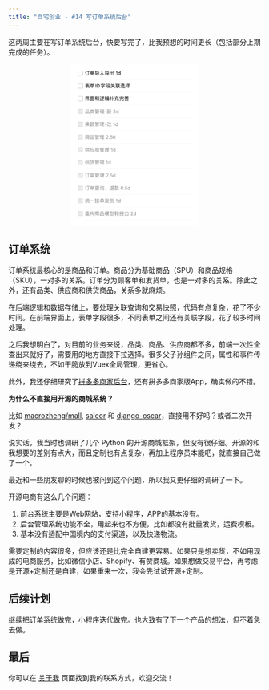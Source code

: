 ```yaml
---
title: "自宅创业 - #14 写订单系统后台"
---
```


这两周主要在写订单系统后台，快要写完了，比我预想的时间更长（包括部分上期完成的任务）。

<img src="/static/2021-10-31/order-admin-tasks.png" alt="order-admin-tasks" width="50%" style="display:block;margin:0 auto;">


## 订单系统

订单系统最核心的是商品和订单。商品分为基础商品（SPU）和商品规格（SKU），一对多的关系。订单分为顾客单和发货单，也是一对多的关系。除此之外，还有品类、供应商和供货商品，关系多就麻烦。

在后端逻辑和数据存储上，要处理关联查询和交易快照，代码有点复杂，花了不少时间。在前端界面上，表单字段很多，不同表单之间还有关联字段，花了较多时间处理。

之后我想明白了，对目前的业务来说，品类、商品、供应商都不多，前端一次性全查出来就好了，需要用的地方直接下拉选择。很多父子孙组件之间，属性和事件传递绕来绕去，不如干脆放到Vuex全局管理，更省心。

此外，我还仔细研究了[拼多多商家后台](https://mms.pinduoduo.com/)，还有拼多多商家版App，确实做的不错。

**为什么不直接用开源的商城系统？**

比如 [macrozheng/mall](https://github.com/macrozheng/mall), [saleor](https://github.com/saleor/saleor) 和 [django-oscar](https://github.com/django-oscar/django-oscar)，直接用不好吗？或者二次开发？

说实话，我当时也调研了几个 Python 的开源商城框架，但没有很仔细。开源的和我想要的差别有点大，而且定制也有点复杂，再加上程序员本能吧，就直接自己做了一个。

最近和一些朋友聊的时候也被问到这个问题，所以我又更仔细的调研了一下。

开源电商有这么几个问题：

1. 前台系统主要是Web网站，支持小程序，APP的基本没有。
2. 后台管理系统功能不全，用起来也不方便，比如都没有批量发货，运费模板。
3. 基本没有适配中国境内的支付渠道，以及快递物流。

需要定制的内容很多，但应该还是比完全自建更容易。如果只是想卖货，不如用现成的电商服务，比如微信小店、Shopify、有赞商城。如果想做交易平台，再考虑是开源+定制还是自建，如果重来一次，我会先试试开源+定制。


## 后续计划

继续把订单系统做完，小程序迭代做完。也大致有了下一个产品的想法，但不着急去做。


## 最后

你可以在 [关于我](/about) 页面找到我的联系方式，欢迎交流！
